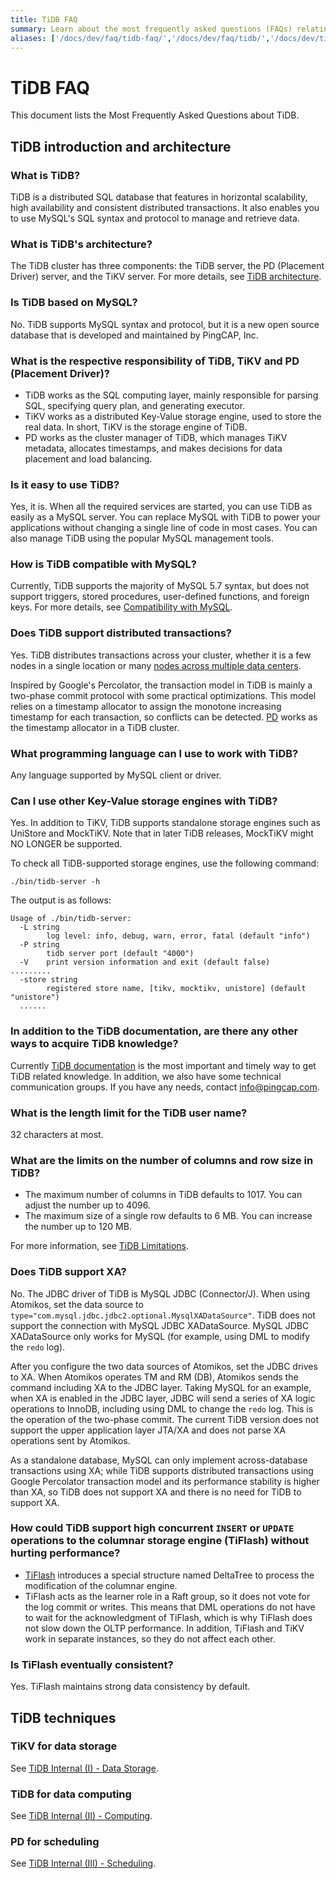 ```yaml
---
title: TiDB FAQ
summary: Learn about the most frequently asked questions (FAQs) relating to TiDB.
aliases: ['/docs/dev/faq/tidb-faq/','/docs/dev/faq/tidb/','/docs/dev/tiflash/tiflash-faq/','/docs/dev/reference/tiflash/faq/','/tidb/dev/tiflash-faq']
---
```


# TiDB FAQ

<!-- markdownlint-disable MD026 -->

This document lists the Most Frequently Asked Questions about TiDB.

## TiDB introduction and architecture

### What is TiDB?

TiDB is a distributed SQL database that features in horizontal scalability, high availability and consistent distributed transactions. It also enables you to use MySQL's SQL syntax and protocol to manage and retrieve data.

### What is TiDB's architecture?

The TiDB cluster has three components: the TiDB server, the PD (Placement Driver) server, and the TiKV server. For more details, see [TiDB architecture](/tidb-architecture.md).

### Is TiDB based on MySQL?

No. TiDB supports MySQL syntax and protocol, but it is a new open source database that is developed and maintained by PingCAP, Inc.

### What is the respective responsibility of TiDB, TiKV and PD (Placement Driver)?

- TiDB works as the SQL computing layer, mainly responsible for parsing SQL, specifying query plan, and generating executor.
- TiKV works as a distributed Key-Value storage engine, used to store the real data. In short, TiKV is the storage engine of TiDB.
- PD works as the cluster manager of TiDB, which manages TiKV metadata, allocates timestamps, and makes decisions for data placement and load balancing.

### Is it easy to use TiDB?

Yes, it is. When all the required services are started, you can use TiDB as easily as a MySQL server. You can replace MySQL with TiDB to power your applications without changing a single line of code in most cases. You can also manage TiDB using the popular MySQL management tools.

### How is TiDB compatible with MySQL?

Currently, TiDB supports the majority of MySQL 5.7 syntax, but does not support triggers, stored procedures, user-defined functions, and foreign keys. For more details, see [Compatibility with MySQL](/mysql-compatibility.md).

### Does TiDB support distributed transactions?

Yes. TiDB distributes transactions across your cluster, whether it is a few nodes in a single location or many [nodes across multiple data centers](/multi-data-centers-in-one-city-deployment.md).

Inspired by Google's Percolator, the transaction model in TiDB is mainly a two-phase commit protocol with some practical optimizations. This model relies on a timestamp allocator to assign the monotone increasing timestamp for each transaction, so conflicts can be detected. [PD](/tidb-architecture.md#placement-driver-pd-server) works as the timestamp allocator in a TiDB cluster.

### What programming language can I use to work with TiDB?

Any language supported by MySQL client or driver.

### Can I use other Key-Value storage engines with TiDB?

Yes. In addition to TiKV, TiDB supports standalone storage engines such as UniStore and MockTiKV. Note that in later TiDB releases, MockTiKV might NO LONGER be supported.

To check all TiDB-supported storage engines, use the following command:


```shell
./bin/tidb-server -h
```

The output is as follows:

```shell
Usage of ./bin/tidb-server:
  -L string
        log level: info, debug, warn, error, fatal (default "info")
  -P string
        tidb server port (default "4000")
  -V    print version information and exit (default false)
.........
  -store string
        registered store name, [tikv, mocktikv, unistore] (default "unistore")
  ......
```

### In addition to the TiDB documentation, are there any other ways to acquire TiDB knowledge?

Currently [TiDB documentation](/overview.md#tidb-introduction) is the most important and timely way to get TiDB related knowledge. In addition, we also have some technical communication groups. If you have any needs, contact [info@pingcap.com](mailto:info@pingcap.com).

### What is the length limit for the TiDB user name?

32 characters at most.

### What are the limits on the number of columns and row size in TiDB?

- The maximum number of columns in TiDB defaults to 1017. You can adjust the number up to 4096.
- The maximum size of a single row defaults to 6 MB. You can increase the number up to 120 MB.

For more information, see [TiDB Limitations](/tidb-limitations.md).

### Does TiDB support XA?

No. The JDBC driver of TiDB is MySQL JDBC (Connector/J). When using Atomikos, set the data source to `type="com.mysql.jdbc.jdbc2.optional.MysqlXADataSource"`. TiDB does not support the connection with MySQL JDBC XADataSource. MySQL JDBC XADataSource only works for MySQL (for example, using DML to modify the `redo` log).

After you configure the two data sources of Atomikos, set the JDBC drives to XA. When Atomikos operates TM and RM (DB), Atomikos sends the command including XA to the JDBC layer. Taking MySQL for an example, when XA is enabled in the JDBC layer, JDBC will send a series of XA logic operations to InnoDB, including using DML to change the `redo` log. This is the operation of the two-phase commit. The current TiDB version does not support the upper application layer JTA/XA and does not parse XA operations sent by Atomikos.

As a standalone database, MySQL can only implement across-database transactions using XA; while TiDB supports distributed transactions using Google Percolator transaction model and its performance stability is higher than XA, so TiDB does not support XA and there is no need for TiDB to support XA.

### How could TiDB support high concurrent `INSERT` or `UPDATE` operations to the columnar storage engine (TiFlash) without hurting performance?

- [TiFlash](/tiflash/tiflash-overview.md) introduces a special structure named DeltaTree to process the modification of the columnar engine.
- TiFlash acts as the learner role in a Raft group, so it does not vote for the log commit or writes. This means that DML operations do not have to wait for the acknowledgment of TiFlash, which is why TiFlash does not slow down the OLTP performance. In addition, TiFlash and TiKV work in separate instances, so they do not affect each other.

### Is TiFlash eventually consistent?

Yes. TiFlash maintains strong data consistency by default.

## TiDB techniques

### TiKV for data storage

See [TiDB Internal (I) - Data Storage](https://en.pingcap.com/blog/tidb-internal-data-storage/).

### TiDB for data computing

See [TiDB Internal (II) - Computing](https://en.pingcap.com/blog/tidb-internal-computing/).

### PD for scheduling

See [TiDB Internal (III) - Scheduling](https://en.pingcap.com/blog/tidb-internal-scheduling/).
